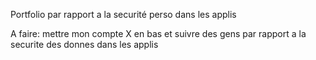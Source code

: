 Portfolio par rapport a la securité perso dans les applis 

A faire: mettre mon compte X en bas et suivre des gens par rapport a la securite des donnes dans les applis
